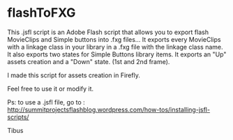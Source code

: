 flashToFXG
==========

This .jsfl script is an Adobe Flash script that allows you to export flash MovieClips and Simple buttons into .fxg files…
It exports every MovieClips with a linkage class in your library in a .fxg file with the linkage class name.
It also exports two states for Simple Buttons library items. It exports an "Up" assets creation and a  "Down" state. (1st and 2nd frame).

I made this script for assets creation in Firefly.

Feel free to use it or modify it.

Ps: to use a .jsfl file, go to : http://summitprojectsflashblog.wordpress.com/how-tos/installing-jsfl-scripts/

Tibus